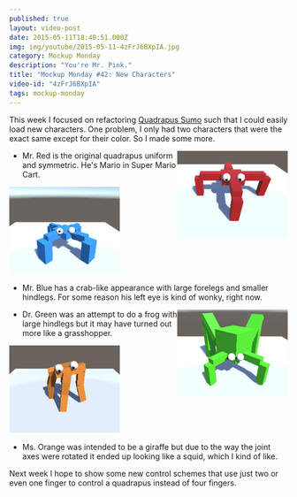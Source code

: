 ```yaml
---
published: true
layout: video-post
date: 2015-05-11T18:40:51.000Z
img: img/youtube/2015-05-11-4zFrJ6BXpIA.jpg
category: Mockup Monday
description: "You're Mr. Pink."
title: "Mockup Monday #42: New Characters"
video-id: "4zFrJ6BXpIA"
tags: mockup-monday
---
```

This week I focused on refactoring [Quadrapus Sumo](http://seawisphunter.com/product/2015/02/09/quadrapus-sumo/) such that I could easily load new characters.  One problem, I only had two characters that were the exact same except for their color.  So I made some more.

<a href="/img/mr-red.gif"><img src="/img/mr-red-small.gif" style="float:right;" width="200px"></a>

* Mr. Red is the original quadrapus uniform and symmetric.  He's Mario in Super Mario Cart.

<a href="/img/mr-blue.gif"><img src="/img/mr-blue-small.gif" style="" width="200px"></a>

* Mr. Blue has a crab-like appearance with large forelegs and smaller hindlegs. For some reason his left eye is kind of wonky, right now.

<a href="/img/dr-green.gif"><img src="/img/dr-green-small.gif" style="float:right;" width="200px"></a>

* Dr. Green was an attempt to do a frog with large hindlegs but it may have turned out more like a grasshopper.

<a href="/img/ms-orange.gif"><img src="/img/ms-orange-small.gif" style="" width="200px"></a>

* Ms. Orange was intended to be a giraffe but due to the way the joint axes were rotated it ended up looking like a squid, which I kind of like.

Next week I hope to show some new control schemes that use just two or even one finger to control a quadrapus instead of four fingers.
